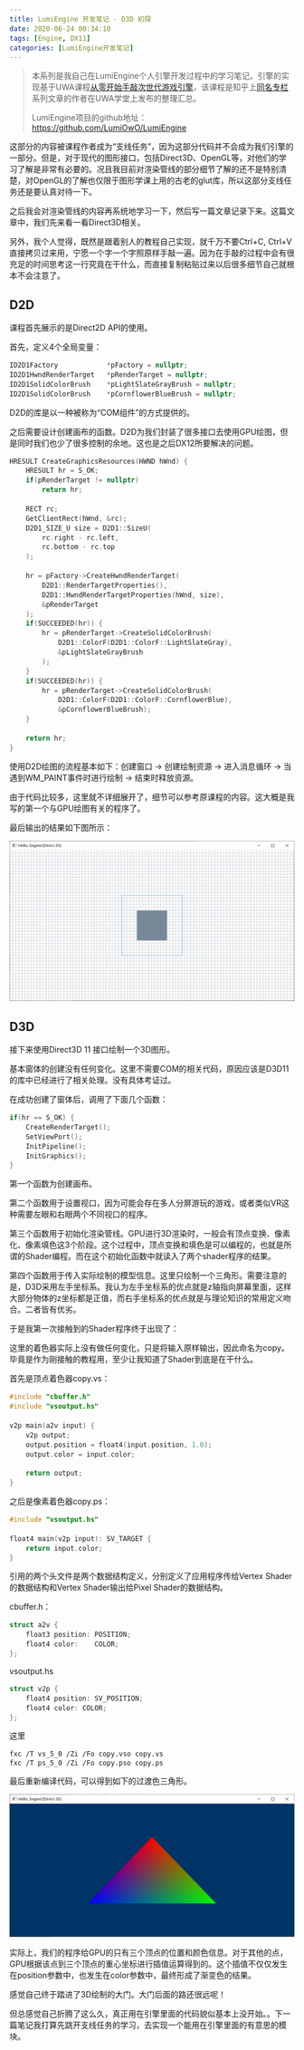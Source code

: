 ```yaml
---
title: LumiEngine 开发笔记 - D3D 初探
date: 2020-06-24 00:34:10
tags: [Engine, DX11]
categories: [LumiEngine开发笔记]
---
```


> 本系列是我自己在LumiEngine个人引擎开发过程中的学习笔记。引擎的实现基于UWA课程[从零开始手敲次世代游戏引擎](https://edu.uwa4d.com/course-intro/0/164)，该课程是知乎上[同名专栏](https://zhuanlan.zhihu.com/p/28589792)系列文章的作者在UWA学堂上发布的整理汇总。
>
> LumiEngine项目的github地址： https://github.com/LumiOwO/LumiEngine

这部分的内容被课程作者成为“支线任务”，因为这部分代码并不会成为我们引擎的一部分。但是，对于现代的图形接口，包括Direct3D、OpenGL等，对他们的学习了解是非常有必要的。况且我目前对渲染管线的部分细节了解的还不是特别清楚，对OpenGL的了解也仅限于图形学课上用的古老的glut库，所以这部分支线任务还是要认真对待一下。

之后我会对渲染管线的内容再系统地学习一下，然后写一篇文章记录下来。这篇文章中，我们先来看一看Direct3D相关。

另外，我个人觉得，既然是跟着别人的教程自己实现，就千万不要Ctrl+C, Ctrl+V直接拷贝过来用，宁愿一个字一个字照原样手敲一遍。因为在手敲的过程中会有很充足的时间思考这一行究竟在干什么，而直接复制粘贴过来以后很多细节自己就根本不会注意了。

## D2D

课程首先展示的是Direct2D API的使用。

首先，定义4个全局变量：

```C++
ID2D1Factory            *pFactory = nullptr;
ID2D1HwndRenderTarget   *pRenderTarget = nullptr;
ID2D1SolidColorBrush    *pLightSlateGrayBrush = nullptr;
ID2D1SolidColorBrush    *pCornflowerBlueBrush = nullptr;
```

D2D的库是以一种被称为“COM组件”的方式提供的。

之后需要设计创建画布的函数。D2D为我们封装了很多接口去使用GPU绘图，但是同时我们也少了很多控制的余地。这也是之后DX12所要解决的问题。

<!--More-->

```C++
HRESULT CreateGraphicsResources(HWND hWnd) {
    HRESULT hr = S_OK;
    if(pRenderTarget != nullptr) 
        return hr;
    
    RECT rc;
    GetClientRect(hWnd, &rc);
    D2D1_SIZE_U size = D2D1::SizeU(
        rc.right - rc.left,
        rc.bottom - rc.top
    );
    
    hr = pFactory->CreateHwndRenderTarget(
        D2D1::RenderTargetProperties(),
        D2D1::HwndRenderTargetProperties(hWnd, size),
        &pRenderTarget
    );
    if(SUCCEEDED(hr)) {
        hr = pRenderTarget->CreateSolidColorBrush(
            D2D1::ColorF(D2D1::ColorF::LightSlateGray),
            &pLightSlateGrayBrush
        );
    }
    if(SUCCEEDED(hr)) {
        hr = pRenderTarget->CreateSolidColorBrush(
            D2D1::ColorF(D2D1::ColorF::CornflowerBlue), 
            &pCornflowerBlueBrush);
    }

    return hr;
}
```

使用D2D绘图的流程基本如下：创建窗口 -> 创建绘制资源 -> 进入消息循环 -> 当遇到WM_PAINT事件时进行绘制 -> 结束时释放资源。

由于代码比较多，这里就不详细展开了，细节可以参考原课程的内容。这大概是我写的第一个与GPU绘图有关的程序了。

最后输出的结果如下图所示：

![image-20200628124013802](LumiEngine%E5%BC%80%E5%8F%91%E7%AC%94%E8%AE%B0-D3D%E5%88%9D%E6%8E%A2/image-20200628124013802.png)

## D3D

接下来使用Direct3D 11 接口绘制一个3D图形。

基本窗体的创建没有任何变化。这里不需要COM的相关代码，原因应该是D3D11的库中已经进行了相关处理。没有具体考证过。

在成功创建了窗体后，调用了下面几个函数：

```C++
if(hr == S_OK) {
    CreateRenderTarget();
    SetViewPort();
    InitPipeline();
    InitGraphics();
}
```

第一个函数为创建画布。

第二个函数用于设置视口，因为可能会存在多人分屏游玩的游戏，或者类似VR这种需要左眼和右眼两个不同视口的程序。

第三个函数用于初始化渲染管线。GPU进行3D渲染时，一般会有顶点变换、像素化、像素填色这3个阶段。这个过程中，顶点变换和填色是可以编程的，也就是所谓的Shader编程。而在这个初始化函数中就读入了两个shader程序的结果。

第四个函数用于传入实际绘制的模型信息。这里只绘制一个三角形。需要注意的是，D3D采用左手坐标系。我认为左手坐标系的优点就是z轴指向屏幕里面，这样大部分物体的z坐标都是正值，而右手坐标系的优点就是与理论知识的常用定义吻合。二者皆有优劣。

于是我第一次接触到的Shader程序终于出现了：

这里的着色器实际上没有做任何变化，只是将输入原样输出，因此命名为copy。毕竟是作为刚接触的教程用，至少让我知道了Shader到底是在干什么。

首先是顶点着色器copy.vs：

```c
#include "cbuffer.h"
#include "vsoutput.hs"

v2p main(a2v input) {
    v2p output;
    output.position = float4(input.position, 1.0);
    output.color = input.color;

    return output;
}
```

之后是像素着色器copy.ps：

```C
#include "vsoutput.hs"

float4 main(v2p input): SV_TARGET {
    return input.color;
}
```

引用的两个头文件是两个数据结构定义，分别定义了应用程序传给Vertex Shader的数据结构和Vertex Shader输出给Pixel Shader的数据结构。

cbuffer.h：

```C
struct a2v {
    float3 position: POSITION;
    float4 color:    COLOR;
};
```

vsoutput.hs

```C
struct v2p {
    float4 position: SV_POSITION;
    float4 color: COLOR;
};
```

这里

``` 
fxc /T vs_5_0 /Zi /Fo copy.vso copy.vs
fxc /T ps_5_0 /Zi /Fo copy.pso copy.ps
```

最后重新编译代码，可以得到如下的过渡色三角形。

![image-20200628123951320](LumiEngine%E5%BC%80%E5%8F%91%E7%AC%94%E8%AE%B0-D3D%E5%88%9D%E6%8E%A2/image-20200628123951320.png)

实际上，我们的程序给GPU的只有三个顶点的位置和颜色信息。对于其他的点，GPU根据该点到三个顶点的重心坐标进行插值运算得到的。这个插值不仅仅发生在position参数中，也发生在color参数中，最终形成了渐变色的结果。

感觉自己终于踏进了3D绘制的大门。大门后面的路还很远呢！

但总感觉自己折腾了这么久，真正用在引擎里面的代码貌似基本上没开始。。下一篇笔记我打算先跳开支线任务的学习，去实现一个能用在引擎里面的有意思的模块。